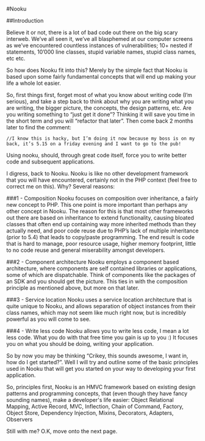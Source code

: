 #Nooku

##Introduction

Believe it or not, there is a lot of bad code out there on the big scary interweb. We’ve all seen it, we’ve all blasphemed at our computer screens as we’ve encountered countless instances of vulnerabilities; 10+ nested if statements, 10’000 line classes, stupid variable names, stupid class names, etc etc.

So how does Nooku fit into this? Merely by the simple fact that Nooku is based upon some fairly fundamental concepts that will end up making your life a whole lot easier.

So, first things first, forget most of what you know about writing code (I’m serious), and take a step back to think about why you are writing what you are writing, the bigger picture, the concepts, the design patterns, etc. Are you writing something to “just get it done”? Thinking it will save you time in the short term and you will “refactor that later”. Then come back 2 months later to find the comment:

`//I know this is hacky, but I’m doing it now because my boss is on my back, it’s 5.15 on a friday evening and I want to go to the pub!`

Using nooku, should, through great code itself, force you to write better code and subsequent applications.

I digress, back to Nooku. Nooku is like no other development framework that you will have encountered, certainly not in the PHP context (feel free to correct me on this). Why? Several reasons:

###1 - Composition
Nooku focuses on composition over inheritance, a fairly new concept to PHP. This one point is more important than perhaps any other concept in Nooku. The reason for this is that most other frameworks out there are based on inheritance to extend functionality, causing bloated classes that often end up containing way more inherited methods than they actually need, and poor code reuse due to PHP’s lack of multiple inheritance (prior to 5.4) that leads to copy/paste programming. The end result is code that is hard to manage, poor resource usage, higher memory footprint, little to no code reuse and general miserability amongst developers.

###2 - Component architecture
Nooku employs a component based architecture, where components are self contained libraries or applications, some of which are dispatchable. Think of components like the packages of an SDK and you should get the picture. This ties in with the composition principle as mentioned above, but more on that later.

###3 - Service location
Nooku uses a service location architecture that is quite unique to Nooku, and allows separation of object instances from their class names, which may not seem like much right now, but is incredibly powerful as you will come to see.

###4 - Write less code
Nooku allows you to write less code, I mean a lot less code. What you do with that free time you gain is up to you :) It focuses you on what you should be doing, writing your application.

So by now you may be thinking “Crikey, this sounds awesome, I want in, how do I get started?”.
Well I will try and outline some of the basic principles used in Nooku that will get you started on your way to developing your first application.

So, principles first, Nooku is an HMVC framework based on existing design patterns and programming concepts, that (even though they have fancy sounding names), make a developer's life easier: Object Relational Mapping, Active Record, MVC, Inflection, Chain of Command, Factory, Object Store, Dependency Injection, Mixins, Decorators, Adapters, Observers

Still with me? O.K, move onto the next page.